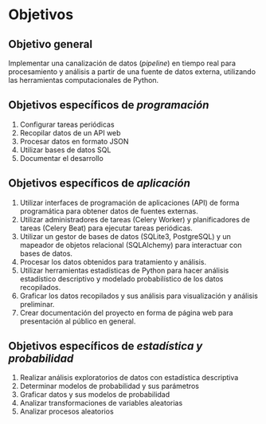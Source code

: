 # Objetivos

## Objetivo general

Implementar una canalización de datos (*pipeline*) en tiempo real para procesamiento y análisis a partir de una fuente de datos externa, utilizando las herramientas computacionales de Python.

## Objetivos específicos de ***programación***

1. Configurar tareas periódicas
2. Recopilar datos de un API web
3. Procesar datos en formato JSON
4. Utilizar bases de datos SQL
5. Documentar el desarrollo 

## Objetivos específicos de ***aplicación***

1. Utilizar interfaces de programación de aplicaciones (API) de forma programática para obtener datos de fuentes externas.
2. Utilizar administradores de tareas (Celery Worker) y planificadores de tareas (Celery Beat) para ejecutar tareas periódicas.
3. Utilizar un gestor de bases de datos (SQLite3, PostgreSQL) y un mapeador de objetos relacional (SQLAlchemy) para interactuar con bases de datos.
4.  Procesar los datos obtenidos para tratamiento y análisis.
5.  Utilizar herramientas estadísticas de Python para hacer análisis estadístico descriptivo y modelado probabilístico de los datos recopilados.
6. Graficar los datos recopilados y sus análisis para visualización y análisis preliminar.
7. Crear documentación del proyecto en forma de página web para presentación al público en general.

## Objetivos específicos de ***estadística y probabilidad***

1. Realizar análisis exploratorios de datos con estadística descriptiva
2. Determinar modelos de probabilidad y sus parámetros
3. Graficar datos y sus modelos de probabilidad
4. Analizar transformaciones de variables aleatorias
5. Analizar procesos aleatorios
